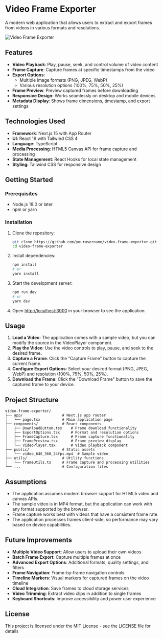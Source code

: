 # Video Frame Exporter

A modern web application that allows users to extract and export frames from videos in various formats and resolutions.

![Video Frame Exporter](https://via.placeholder.com/800x400?text=Video+Frame+Exporter)

## Features

- **Video Playback**: Play, pause, seek, and control volume of video content
- **Frame Capture**: Capture frames at specific timestamps from the video
- **Export Options**: 
  - Multiple image formats (PNG, JPEG, WebP)
  - Various resolution options (100%, 75%, 50%, 25%)
- **Frame Preview**: Preview captured frames before downloading
- **Responsive Design**: Works seamlessly on desktop and mobile devices
- **Metadata Display**: Shows frame dimensions, timestamp, and export settings

## Technologies Used

- **Framework**: Next.js 15 with App Router
- **UI**: React 19 with Tailwind CSS 4
- **Language**: TypeScript
- **Media Processing**: HTML5 Canvas API for frame capture and processing
- **State Management**: React Hooks for local state management
- **Styling**: Tailwind CSS for responsive design

## Getting Started

### Prerequisites

- Node.js 18.0 or later
- npm or yarn

### Installation

1. Clone the repository:
   ```bash
   git clone https://github.com/yourusername/video-frame-exporter.git
   cd video-frame-exporter
   ```

2. Install dependencies:
   ```bash
   npm install
   # or
   yarn install
   ```

3. Start the development server:
   ```bash
   npm run dev
   # or
   yarn dev
   ```

4. Open [http://localhost:3000](http://localhost:3000) in your browser to see the application.

## Usage

1. **Load a Video**: The application comes with a sample video, but you can modify the source in the VideoPlayer component.
2. **Play the Video**: Use the video controls to play, pause, and seek to the desired frame.
3. **Capture a Frame**: Click the "Capture Frame" button to capture the current frame.
4. **Configure Export Options**: Select your desired format (PNG, JPEG, WebP) and resolution (100%, 75%, 50%, 25%).
5. **Download the Frame**: Click the "Download Frame" button to save the captured frame to your device.

## Project Structure

```
video-frame-exporter/
├── app/                  # Next.js app router
│   └── page.tsx          # Main application page
├── components/           # React components
│   ├── DownloadButton.tsx    # Frame download functionality
│   ├── ExportOptions.tsx     # Format and resolution options
│   ├── FrameCapture.tsx      # Frame capture functionality
│   ├── FramePreview.tsx      # Frame preview display
│   └── VideoPlayer.tsx       # Video playback component
├── public/               # Static assets
│   └── video_640_360_24fps.mp4  # Sample video
├── utils/                # Utility functions
│   └── frameUtils.ts     # Frame capture and processing utilities
└── ...                   # Configuration files
```

## Assumptions

- The application assumes modern browser support for HTML5 video and canvas APIs.
- The sample video is in MP4 format, but the application can work with any format supported by the browser.
- Frame capture works best with videos that have a consistent frame rate.
- The application processes frames client-side, so performance may vary based on device capabilities.

## Future Improvements

- **Multiple Video Support**: Allow users to upload their own videos
- **Batch Frame Export**: Capture multiple frames at once
- **Advanced Export Options**: Additional formats, quality settings, and filters
- **Frame Navigation**: Frame-by-frame navigation controls
- **Timeline Markers**: Visual markers for captured frames on the video timeline
- **Cloud Integration**: Save frames to cloud storage services
- **Video Trimming**: Extract video clips in addition to single frames
- **Keyboard Shortcuts**: Improve accessibility and power user experience

## License

This project is licensed under the MIT License - see the LICENSE file for details
